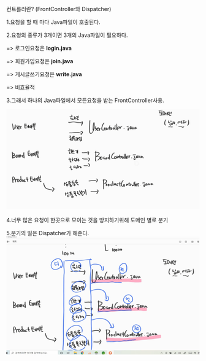 컨트롤러란? (FrontController와 Dispatcher)

1.요청을 할 때 마다 Java파일이 호출된다.

2.요청의 종류가 3개이면 3개의 Java파일이 필요하다.

=> 로그인요청은 **login.java**

=> 회원가입요청은 **join.java**

=> 게시글쓰기요청은 **write.java**

=> 비효율적

3.그래서 하나의 Java파일에서 모든요청을 받는 FrontController사용.

![Visual Studio Code](/img/frontController.png)

4.너무 많은 요청이 한곳으로 모이는 것을 방지하기위해 도메인 별로 분기

5.분기의 일은 Dispatcher가 해준다.
![Visual Studio Code](/img/디스패쳐분기.png)

```

```
